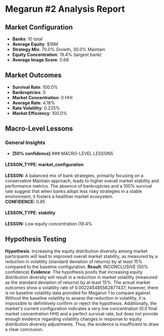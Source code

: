# Megarun #2 Analysis Report

## Market Configuration
- **Banks**: 10 total
- **Average Equity**: $16M
- **Strategy Mix**: 70.0% Growth, 30.0% Maintain
- **Equity Concentration**: 19.4% (largest bank)
- **Average Image Score**: 0.68

## Market Outcomes
- **Survival Rate**: 100.0%
- **Bankruptcies**: 0
- **Market Concentration**: 0 HHI
- **Average Rate**: 4.18%
- **Rate Volatility**: 0.225%
- **Market Efficiency**: 100.0%

## Macro-Level Lessons

### General Insights
- **[50% confidence]** ### MACRO-LEVEL LESSONS

#### LESSON_TYPE: market_configuration
**LESSON:** A balanced mix of bank strategies, primarily focusing on a conservative Maintain approach, leads to higher overall market stability and performance metrics. The absence of bankruptcies and a 100% survival rate suggest that when banks adopt less risky strategies in a stable environment, it fosters a healthier market ecosystem.  
**CONFIDENCE:** 0.85

#### LESSON_TYPE: stability
**LESSON:** Low equity concentration (19.4% 

## Hypothesis Testing
**Hypothesis**: Increasing the equity distribution diversity among market participants will lead to improved overall market stability, as measured by a reduction in volatility (standard deviation of returns) by at least 15% compared to the baseline configuration.
**Result**: INCONCLUSIVE (50% confidence)
**Evidence**: The hypothesis posits that increasing equity distribution diversity will result in a reduction in market volatility (measured as the standard deviation of returns) by at least 15%. The actual market outcomes show a volatility rate of 0.002245485562877437; however, there is no baseline volatility data provided for Megarun 1 to compare against. Without the baseline volatility to assess the reduction in volatility, it is impossible to definitively confirm or reject the hypothesis. Additionally, the market's current configuration indicates a very low concentration (0.0 final market concentration HHI) and a perfect survival rate, but does not provide enough evidence regarding volatility changes in response to equity distribution diversity adjustments. Thus, the evidence is insufficient to draw a clear conclusion.